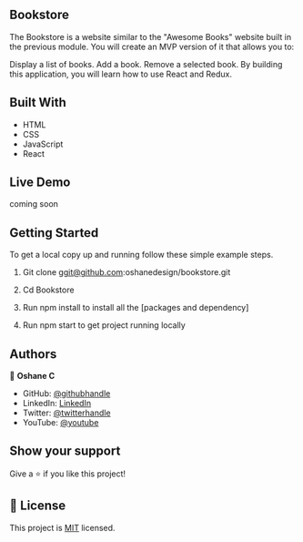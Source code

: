 ## Bookstore
The Bookstore is a website similar to the "Awesome Books" website built in the previous module. You will create an MVP version of it that allows you to:

Display a list of books.
Add a book.
Remove a selected book.
By building this application, you will learn how to use React and Redux.


## Built With

- HTML
- CSS
- JavaScript
- React

## Live Demo

coming soon
 
## Getting Started

To get a local copy up and running follow these simple example steps.

1. Git clone ggit@github.com:oshanedesign/bookstore.git

2. Cd Bookstore

3. Run npm install to install all the [packages and dependency]

4. Run npm start to get project running locally 



## Authors

👤 **Oshane C**

- GitHub: [@githubhandle](https://github.com/oshanedesign) 
- LinkedIn: [LinkedIn](https://www.linkedin.com/in/oshane-design-ab2631237)
- Twitter: [@twitterhandle](https://twitter.com/oshanedesign)
- YouTube: [@youtube](https://www.youtube.com/channelUCKEzfINidt1ob7xTOwIS_cA)


## Show your support

Give a ⭐️ if you like this project!


## 📝 License

This project is [MIT](./MIT.md) licensed.
